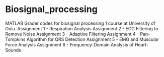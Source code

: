 # Biosignal_processing
MATLAB Grader codes for biosignal processing 1 course at University of Oulu.
Assignment 1 - Respiration Analysis
Assignment 2 - ECG Filtering to Remove Noise
Assignment 3 - Adaptive Filtering
Assignment 4 - Pan-Tompkins Algorithm for QRS Detection
Assignment 5 - EMG and Muscular Force Analysis
Assignment 6 - Frequency-Domain Analysis of Heart-Sounds
